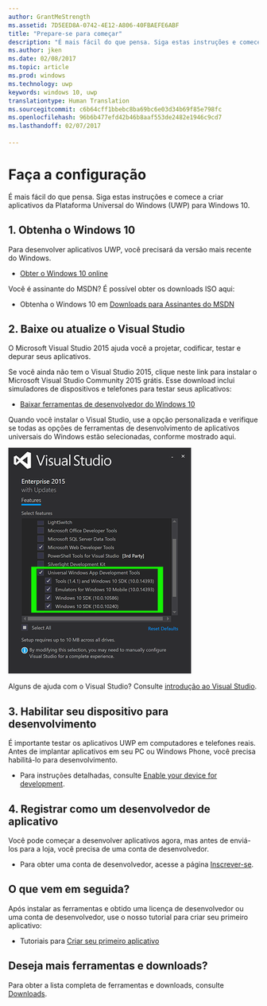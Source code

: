 ```yaml
---
author: GrantMeStrength
ms.assetid: 7D5EED8A-0742-4E12-A806-40FBAEFE6ABF
title: "Prepare-se para começar"
description: "É mais fácil do que pensa. Siga estas instruções e comece a criar aplicativos da Plataforma Universal do Windows (UWP) para Windows 10."
ms.author: jken
ms.date: 02/08/2017
ms.topic: article
ms.prod: windows
ms.technology: uwp
keywords: windows 10, uwp
translationtype: Human Translation
ms.sourcegitcommit: c6b64cff1bbebc8ba69bc6e03d34b69f85e798fc
ms.openlocfilehash: 96b6b477efd42b46b8aaf553de2482e1946c9cd7
ms.lasthandoff: 02/07/2017

---
```

# <a name="get-set-up"></a>Faça a configuração

É mais fácil do que pensa. Siga estas instruções e comece a criar aplicativos da Plataforma Universal do Windows (UWP) para Windows 10.

## <a name="1-get-windows-10"></a>1. Obtenha o Windows 10

Para desenvolver aplicativos UWP, você precisará da versão mais recente do Windows.

-   [Obter o Windows 10 online](http://go.microsoft.com/fwlink/p/?LinkId=619312)

Você é assinante do MSDN? É possível obter os downloads ISO aqui:

-   Obtenha o Windows 10 em [Downloads para Assinantes do MSDN](http://go.microsoft.com/fwlink/p/?LinkId=266384)



## <a name="2-download-or-update-visual-studio"></a>2. Baixe ou atualize o Visual Studio

O Microsoft Visual Studio 2015 ajuda você a projetar, codificar, testar e depurar seus aplicativos.

Se você ainda não tem o Visual Studio 2015, clique neste link para instalar o Microsoft Visual Studio Community 2015 grátis. Esse download inclui simuladores de dispositivos e telefones para testar seus aplicativos:

-   [Baixar ferramentas de desenvolvedor do Windows 10](https://go.microsoft.com/fwlink/p/?LinkID=534189)

Quando você instalar o Visual Studio, use a opção personalizada e verifique se todas as opções de ferramentas de desenvolvimento de aplicativos universais do Windows estão selecionadas, conforme mostrado aqui.

![Ferramentas do Visual Studio para UWP](images/vs-2015-community-setup.png)

Alguns de ajuda com o Visual Studio? Consulte [introdução ao Visual Studio](https://www.visualstudio.com/vs/getting-started).

## <a name="3-enable-your-device-for-development"></a>3. Habilitar seu dispositivo para desenvolvimento

É importante testar os aplicativos UWP em computadores e telefones reais. Antes de implantar aplicativos em seu PC ou Windows Phone, você precisa habilitá-lo para desenvolvimento.

-   Para instruções detalhadas, consulte [Enable your device for development](enable-your-device-for-development.md).

## <a name="4-register-as-an-app-developer"></a>4. Registrar como um desenvolvedor de aplicativo

Você pode começar a desenvolver aplicativos agora, mas antes de enviá-los para a loja, você precisa de uma conta de desenvolvedor.

-   Para obter uma conta de desenvolvedor, acesse a página [Inscrever-se](sign-up.md).

## <a name="whats-next"></a>O que vem em seguida?

Após instalar as ferramentas e obtido uma licença de desenvolvedor ou uma conta de desenvolvedor, use o nosso tutorial para criar seu primeiro aplicativo:

-   Tutoriais para [Criar seu primeiro aplicativo](your-first-app.md)

## <a name="want-more-tools-and-downloads"></a>Deseja mais ferramentas e downloads?

Para obter a lista completa de ferramentas e downloads, consulte [Downloads](http://go.microsoft.com/fwlink/p/?linkid=285935).


